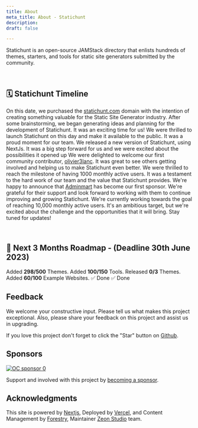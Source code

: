 ```yaml
---
title: About
meta_title: About - Statichunt
description: 
draft: false

---
```

Statichunt is an open-source JAMStack directory that enlists hundreds of themes, starters, and tools for static site generators submitted by the community.

<br/>

## 🗓️ Statichunt Timeline

<Timeline>

<Event date="" title=" 🌐 Domain Purchased - 11th December 2019  "> On this date, we purchased the <a href="https://statichunt.com/" target="_blank">statichunt.com</a> domain with the intention of creating something valuable for the Static Site Generator industry. </Event>
<Event date="" title=" 💡 Idea Generation and Planning - 20th September 2021 "> After some brainstorming, we began generating ideas and planning for the development of Statichunt. It was an exciting time for us! </Event>
<Event date="" title=" 🚀 Launched Statichunt - 10th January 2022 ">We were thrilled to launch Statichunt on this day and make it available to the public. It was a proud moment for our team.</Event>
<Event date="" title=" 🚀  NextJs Version Released - 1st September 2022 "> We released a new version of Statichunt, using NextJs. It was a big step forward for us and we were excited about the possibilities it opened up </Event>
<Event date="" title=" 🪄 First Contributor - 6th September 2022 "> We were delighted to welcome our first community contributor, <a href="https://github.com/olivier3lanc" target="_blank">olivier3lanc</a>. It was great to see others getting involved and helping us to make Statichunt even better. </Event>
<Event date="" title=" 🏆 1,000 Monthly Users Milestone - 29th January 2023 "> We were thrilled to reach the milestone of having 1000 monthly active users. It was a testament to the hard work of our team and the value that Statichunt provides. </Event>
<Event date="" title=" 🤝 First Sponsor - 12th April 2023 "> We're happy to announce that <a href="https://adminmart.com/?utm_source=statichunt&utm_medium=statichunt_website&utm_campaign=statichunt_sponsorship" target="_blank">Adminmart</a> has become our first sponsor. We're grateful for their support and look forward to working with them to continue improving and growing Statichunt. </Event>
<Event date="" title=" 🎯 10,000 Monthly Users Milestone (Loading....)  ">We're currently working towards the goal of reaching 10,000 monthly active users. It's an ambitious target, but we're excited about the challenge and the opportunities that it will bring. Stay tuned for updates!</Event>

</Timeline>

<br/>

## 🎯 Next 3 Months Roadmap - (Deadline 30th June 2023)

<Timeline>

<Event date="" title=" 🖼️  500+ High-Quality JAMStack Themes">Added **298/500** Themes. </Event>
<Event date="" title=" ⚙️  150+ JAMStack Tools & Resources "> Added **100/150** Tools.</Event>
<Event date="" title=" 🖼️  Release 3 High-Quality JAMStack Themes Made By Statichunt Team ">Released **0/3** Themes. </Event>
<Event date="" title=" 💡 100+ JAMStack Example Websites ">Added **60/100** Example Websites. </Event>
<Event date="" title=" ✍️ Introduce Blog"> ✅ Done </Event>
<Event date="" title=" 🔍 Introduce Search Functionality"> ✅ Done </Event>
<Event date="" title=" 🚀 Launch on Producthunt"> </Event>

</Timeline>

## Feedback

We welcome your constructive input. Please tell us what makes this project exceptional. Also, please share your feedback on this project and assist us in upgrading.

If you love this project don't forget to click the "Star" button on [Github](https://github.com/statichunt/statichunt).

## Sponsors 

[![OC sponsor 0](https://statichunt.com/sponsors/adminmart.svg)](https://adminmart.com/?utm_source=statichunt&utm_medium=statichunt_website&utm_campaign=statichunt_sponsorship)

Support and involved with this project by [becoming a sponsor](/become-a-sponsor).


## Acknowledgments

This site is powered by <a href="https://nextjs.org/" target="_blank" rel="nofollow noopener noreferrer">Nextjs</a>, Deployed by <a href="https://vercel.com/" target="_blank" rel="nofollow noopener noreferrer">Vercel</a>, and Content Management by <a href="https://forestry.io/" target="_blank" rel="nofollow noopener noreferrer">Forestry</a>, Maintainer <a href="https://zeon.studio/" target="_blank">Zeon Studio</a> team.
